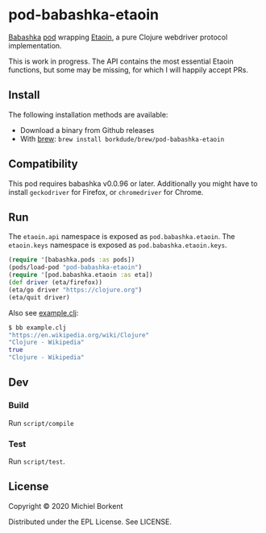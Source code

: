 # pod-babashka-etaoin

[Babashka](https://github.com/borkdude/babashka)
[pod](https://github.com/babashka/babashka.pods) wrapping
[Etaoin](https://github.com/igrishaev/etaoin), a pure Clojure webdriver protocol
implementation.

This is work in progress. The API contains the most essential Etaoin functions,
but some may be missing, for which I will happily accept PRs.

## Install

The following installation methods are available:

- Download a binary from Github releases
- With [brew](https://brew.sh/): `brew install borkdude/brew/pod-babashka-etaoin`

## Compatibility

This pod requires babashka v0.0.96 or later. Additionally you might have to
install `geckodriver` for Firefox, or `chromedriver` for Chrome.

## Run

The `etaoin.api` namespace is exposed as `pod.babashka.etaoin`. The
`etaoin.keys` namespace is exposed as `pod.babashka.etaoin.keys`.

``` clojure
(require '[babashka.pods :as pods])
(pods/load-pod "pod-babashka-etaoin")
(require '[pod.babashka.etaoin :as eta])
(def driver (eta/firefox))
(eta/go driver "https://clojure.org")
(eta/quit driver)
```

Also see [example.clj](example.clj):

``` clojure
$ bb example.clj
"https://en.wikipedia.org/wiki/Clojure"
"Clojure - Wikipedia"
true
"Clojure - Wikipedia"
```

## Dev

### Build

Run `script/compile`

### Test

Run `script/test`.

## License

Copyright © 2020 Michiel Borkent

Distributed under the EPL License. See LICENSE.
